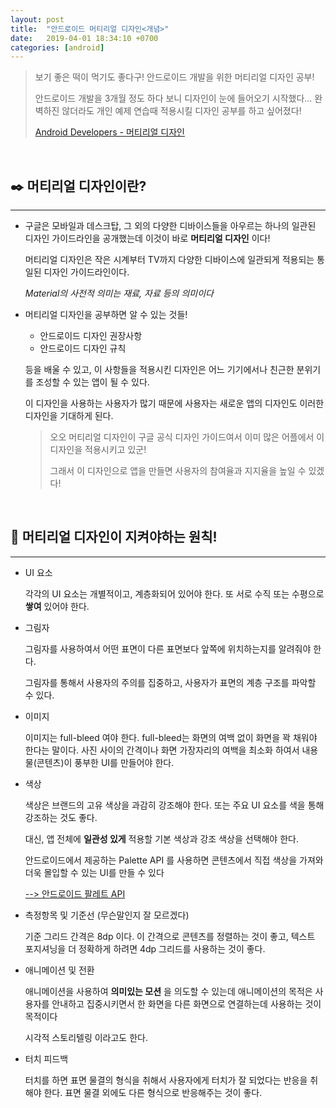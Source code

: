 ```yaml
---
layout: post
title:  "안드로이드 머티리얼 디자인<개념>"
date:   2019-04-01 18:34:10 +0700
categories: [android]
---
```



> 보기 좋은 떡이 먹기도 좋다구! 안드로이드 개발을 위한 머티리얼 디자인 공부!
>
> 안드로이드 개발을 3개월 정도 하다 보니 디자인이 눈에 들어오기 시작했다... 완벽하진 않더라도 개인 예제 연습때 적용시킬 디자인 공부를 하고 싶어졌다!
>
>[Android Developers - 머티리얼 디자인](https://developer.android.com/distribute/best-practices/develop/use-material-design?hl=ko#get-started)

<br>


## ✒️ 머티리얼 디자인이란?
--- 

-  구글은 모바일과 데스크탑, 그 외의 다양한 디바이스들을 아우르는 하나의 일관된 디자인 가이드라인을 공개했는데 이것이 바로 __머티리얼 디자인__ 이다!

	머티리얼 디자인은 작은 시계부터 TV까지 다양한 디바이스에 일관되게 적용되는 통일된 디자인 가이드라인이다.

	_Material의 사전적 의미는 재료, 자료 등의 의미이다_

- 머티리얼 디자인을 공부하면 알 수 있는 것들!

	- 안드로이드 디자인 권장사항
	- 안드로이드 디자인 규칙
	
	등을 배울 수 있고, 이 사항들을 적용시킨 디자인은 어느 기기에서나 친근한 분위기를 조성할 수 있는 앱이 될 수 있다.

	이 디자인을 사용하는 사용자가 많기 때문에 사용자는 새로운 앱의 디자인도 이러한 디자인을 기대하게 된다.

	> 오오 머티리얼 디자인이 구글 공식 디자인 가이드여서 이미 많은 어플에서 이 디자인을 적용시키고 있군!
	>
	> 그래서 이 디자인으로 앱을 만들면 사용자의 참여율과 지지율을 높일 수 있겠다!

	<br>

## 👾 머티리얼 디자인이 지켜야하는 원칙!

---

- UI 요소

	각각의 UI 요소는 개별적이고, 계층화되어 있어야 한다. 또 서로 수직 또는 수평으로 __쌓여__ 있어야 한다.

- 그림자

	그림자를 사용하여서 어떤 표면이 다른 표면보다 앞쪽에 위치하는지를 알려줘야 한다. 

	그림자를 통해서 사용자의 주의를 집중하고, 사용자가 표면의 계층 구조를 파악할 수 있다.

- 이미지

	이미지는 full-bleed 여야 한다. full-bleed는 화면의 여백 없이 화면을 꽉 채워야 한다는 말이다. 사진 사이의 간격이나 화면 가장자리의 여백을 최소화 하여서 내용물(콘텐츠)이 풍부한 UI를 만들어야 한다.

- 색상

	색상은 브랜드의 고유 색상을 과감히 강조해야 한다. 또는 주요 UI 요소를 색을 통해 강조하는 것도 좋다. 

	대신, 앱 전체에 __일관성 있게__ 적용할 기본 색상과 강조 색상을 선택해야 한다. 

	안드로이드에서 제공하는 Palette API 를 사용하면 콘텐츠에서 직접 색상을 가져와 더욱 몰입할 수 있는 UI를 만들 수 있다

	[--> 안드로이드 팔레트 API](https://developer.android.com/training/material/palette-colors.html?hl=ko)

- 측정항목 및 기준선 (무슨말인지 잘 모르겠다)

	기준 그리드 간격은 8dp 이다. 이 간격으로 콘텐츠를 정렬하는 것이 좋고, 텍스트 포지셔닝을 더 정확하게 하려면 4dp 그리드를 사용하는 것이 좋다. 

- 애니메이션 및 전환

	애니메이션을 사용하여 __의미있는 모션__ 을 의도할 수 있는데 애니메이션의 목적은 사용자를 안내하고 집중시키면서 한 화면을 다른 화면으로 연결하는데 사용하는 것이 목적이다

	시각적 스토리텔링 이라고도 한다.
	
- 터치 피드백

	터치를 하면 표면 물결의 형식을 취해서 사용자에게 터치가 잘 되었다는 반응을 취해야 한다. 표면 물결 외에도 다른 형식으로 반응해주는 것이 좋다.


